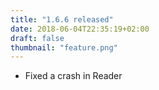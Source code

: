 ```yaml
---
title: "1.6.6 released"
date: 2018-06-04T22:35:19+02:00
draft: false
thumbnail: "feature.png"
---
```



- Fixed a crash in Reader


